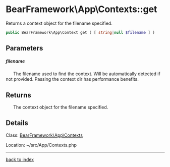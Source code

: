 # BearFramework\App\Contexts::get

Returns a context object for the filename specified.

```php
public BearFramework\App\Context get ( [ string|null $filename ] )
```

## Parameters

##### filename

&nbsp;&nbsp;&nbsp;&nbsp;&nbsp;&nbsp;The filename used to find the context. Will be automatically detected if not provided. Passing the context dir has performance benefits.

## Returns

&nbsp;&nbsp;&nbsp;&nbsp;&nbsp;&nbsp;The context object for the filename specified.

## Details

Class: [BearFramework\App\Contexts](bearframework.app.contexts.class.md)

Location: ~/src/App/Contexts.php

---

[back to index](index.md)

